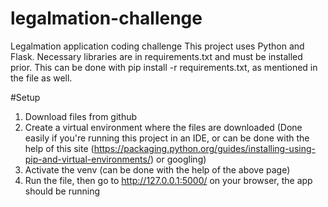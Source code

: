 # legalmation-challenge
Legalmation application coding challenge
This project uses Python and Flask. Necessary libraries are in requirements.txt and must be installed prior. This can be done with pip install -r requirements.txt, as mentioned in the file as well.

#Setup

1. Download files from github
2. Create a virtual environment where the files are downloaded (Done easily if you're running this project in an IDE, or can be done with the help of this site (https://packaging.python.org/guides/installing-using-pip-and-virtual-environments/) or googling)
3. Activate the venv (can be done with the help of the above page)
4. Run the file, then go to http://127.0.0.1:5000/ on your browser, the app should be running
